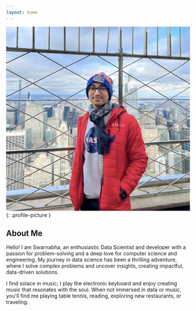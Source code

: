```yaml
---
layout: home
---
```


<link rel="stylesheet" href="/assets/css/styles.css">

![My Picture](profile.jpg){: .profile-picture }

## About Me

Hello! I am Swarnabha, an enthusiastic Data Scientist and developer with a passion for problem-solving and a deep love for computer science and engineering. My journey in data science has been a thrilling adventure, where I solve complex problems and uncover insights, creating impactful, data-driven solutions.

I find solace in music; I play the electronic keyboard and enjoy creating music that resonates with the soul. When not immersed in data or music, you'll find me playing table tennis, reading, exploring new restaurants, or traveling.






